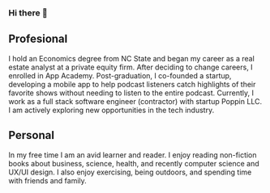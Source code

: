 ### Hi there 👋

## Profesional
I hold an Economics degree from NC State and began my career as a real estate analyst at a private equity firm. After deciding to change careers, I enrolled in App Academy. Post-graduation, I co-founded a startup, developing a mobile app to help podcast listeners catch highlights of their favorite shows without needing to listen to the entire podcast. Currently, I work as a full stack software engineer (contractor) with startup Poppin LLC. I am actively exploring new opportunities in the tech industry.

## Personal
In my free time I am an avid learner and reader. I enjoy reading non-fiction books about business, science, health, and recently computer science and UX/UI design. I also enjoy exercising, being outdoors, and spending time with friends and family.
